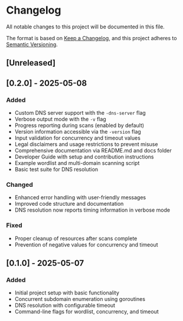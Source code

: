 # Changelog

All notable changes to this project will be documented in this file.

The format is based on [Keep a Changelog](https://keepachangelog.com/en/1.0.0/),
and this project adheres to [Semantic Versioning](https://semver.org/spec/v2.0.0.html).

## [Unreleased]

## [0.2.0] - 2025-05-08

### Added
- Custom DNS server support with the `-dns-server` flag
- Verbose output mode with the `-v` flag
- Progress reporting during scans (enabled by default)
- Version information accessible via the `-version` flag
- Input validation for concurrency and timeout values
- Legal disclaimers and usage restrictions to prevent misuse
- Comprehensive documentation via README.md and docs folder
- Developer Guide with setup and contribution instructions
- Example wordlist and multi-domain scanning script
- Basic test suite for DNS resolution

### Changed
- Enhanced error handling with user-friendly messages
- Improved code structure and documentation
- DNS resolution now reports timing information in verbose mode

### Fixed
- Proper cleanup of resources after scans complete
- Prevention of negative values for concurrency and timeout

## [0.1.0] - 2025-05-07

### Added
- Initial project setup with basic functionality
- Concurrent subdomain enumeration using goroutines
- DNS resolution with configurable timeout
- Command-line flags for wordlist, concurrency, and timeout 